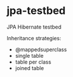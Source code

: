 # jpa-testbed
JPA Hibernate testbed

Inheritance strategies:
- @mappedsuperclass
- single table
- table per class
- joined table
